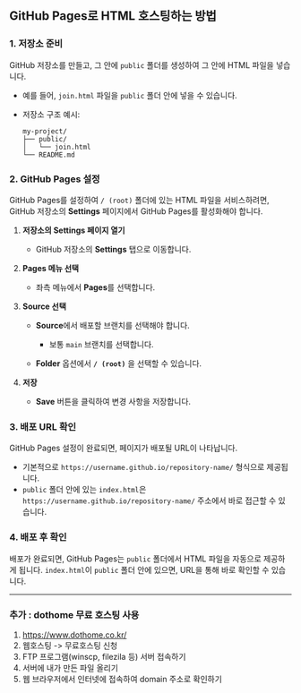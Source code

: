 ## GitHub Pages로 HTML 호스팅하는 방법

### 1. **저장소 준비**

GitHub 저장소를 만들고, 그 안에 `public` 폴더를 생성하여 그 안에 HTML 파일을 넣습니다.

* 예를 들어, `join.html` 파일을 `public` 폴더 안에 넣을 수 있습니다.
* 저장소 구조 예시:

  ```
  my-project/
  ├── public/
  │   └── join.html
  └── README.md
  ```

### 2. **GitHub Pages 설정**

GitHub Pages를 설정하여 `/ (root)` 폴더에 있는 HTML 파일을 서비스하려면, GitHub 저장소의 **Settings** 페이지에서 GitHub Pages를 활성화해야 합니다.

1. **저장소의 Settings 페이지 열기**

   * GitHub 저장소의 **Settings** 탭으로 이동합니다.

2. **Pages 메뉴 선택**

   * 좌측 메뉴에서 **Pages**를 선택합니다.

3. **Source 선택**

   * **Source**에서 배포할 브랜치를 선택해야 합니다.

     * 보통 `main` 브랜치를 선택합니다.

   * **Folder** 옵션에서 **`/ (root)`** 을 선택할 수 있습니다.

4. **저장**

   * **Save** 버튼을 클릭하여 변경 사항을 저장합니다.

### 3. **배포 URL 확인**

GitHub Pages 설정이 완료되면, 페이지가 배포될 URL이 나타납니다.

* 기본적으로 `https://username.github.io/repository-name/` 형식으로 제공됩니다.
* `public` 폴더 안에 있는 `index.html`은 `https://username.github.io/repository-name/` 주소에서 바로 접근할 수 있습니다.

### 4. **배포 후 확인**

배포가 완료되면, GitHub Pages는 `public` 폴더에서 HTML 파일을 자동으로 제공하게 됩니다. `index.html`이 `public` 폴더 안에 있으면, URL을 통해 바로 확인할 수 있습니다.

---

### 추가 : dothome 무료 호스팅 사용
1. https://www.dothome.co.kr/
2. 웹호스팅 -> 무료호스팅 신청
3. FTP 프로그램(winscp, filezila 등) 서버 접속하기
4. 서버에 내가 만든 파일 올리기
5. 웹 브라우저에서 인터넷에 접속하여 domain 주소로 확인하기